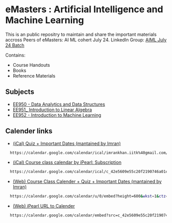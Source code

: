 
# eMasters : Artificial Intelligence and Machine Learning

This is an public repositry to maintain and share the important materials accross Peers of eMasters: AI ML cohert July 24. 
LinkedIn Group: [AIML July 24 Batch](https://www.linkedin.com/groups/14470387/)

Contains:
- Course Handouts
- Books
- Reference Materials
  
## Subjects

 - [EE950 - Data Analytics and Data Structures](https://github.com/mimran-khan/eMasters-in-AI-ML_IITK/tree/main/EE950%20-%20Data%20Analytics%20and%20Data%20Structures)
 - [EE951_ Introduction to Linear Algebra](https://github.com/mimran-khan/eMasters-in-AI-ML_IITK/tree/main/EE951_%20Introduction%20to%20Linear%20Algebra)
 - [EE952 - Introduction to Machine Learning](https://github.com/mimran-khan/eMasters-in-AI-ML_IITK/tree/main/EE952%20-%20Introduction%20to%20Machine%20Learning)

## Calender links
- [(iCal) Quiz + Important Dates (mantained by Imran)](https://calendar.google.com/calendar/ical/imrankhan.iitk%40gmail.com/public/basic.ics)
```bash
  https://calendar.google.com/calendar/ical/imrankhan.iitk%40gmail.com/public/basic.ics
```

- [(iCal) Course class calendar by iPearl: Subscription](https://calendar.google.com/calendar/ical/c_42e5609e55c20f2190746a01c00932d9d60e08253c9f7ab9ff1b75fe25c393d5%40group.calendar.google.com/public/basic.ics)
```bash
  https://calendar.google.com/calendar/ical/c_42e5609e55c20f2190746a01c00932d9d60e08253c9f7ab9ff1b75fe25c393d5%40group.calendar.google.com/public/basic.ics
```

- [(Web) Course Class Calender + Quiz + Important Dates (mantained by Imran)](https://calendar.google.com/calendar/u/0/embed?height=600&wkst=1&ctz=Asia/Kolkata&bgcolor=%23ffffff&title=eMasters:+Quiz+and+classes&src=aW1yYW5raGFuLmlpdGtAZ21haWwuY29t&src=Y180MmU1NjA5ZTU1YzIwZjIxOTA3NDZhMDFjMDA5MzJkOWQ2MGUwODI1M2M5ZjdhYjlmZjFiNzVmZTI1YzM5M2Q1QGdyb3VwLmNhbGVuZGFyLmdvb2dsZS5jb20&color=%23039BE5&color=%23009688)
```bash
  https://calendar.google.com/calendar/u/0/embed?height=600&wkst=1&ctz=Asia/Kolkata&bgcolor=%23ffffff&title=eMasters:+Quiz+and+classes&src=aW1yYW5raGFuLmlpdGtAZ21haWwuY29t&src=Y180MmU1NjA5ZTU1YzIwZjIxOTA3NDZhMDFjMDA5MzJkOWQ2MGUwODI1M2M5ZjdhYjlmZjFiNzVmZTI1YzM5M2Q1QGdyb3VwLmNhbGVuZGFyLmdvb2dsZS5jb20&color=%23039BE5&color=%23009688
```

- [(Web) iPearl URL to Calender](https://calendar.google.com/calendar/embed?src=c_42e5609e55c20f2190746a01c00932d9d60e08253c9f7ab9ff1b75fe25c393d5%40group.calendar.google.com&ctz=Asia%2FKolkata)
```bash
  https://calendar.google.com/calendar/embed?src=c_42e5609e55c20f2190746a01c00932d9d60e08253c9f7ab9ff1b75fe25c393d5%40group.calendar.google.com&ctz=Asia%2FKolkata
```
